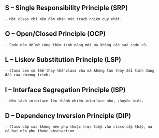 ## S – Single Responsibility Principle (SRP)
    - Một class chỉ nên đảm nhận một trách nhiệm duy nhất.
## O – Open/Closed Principle (OCP)
    - Code nên dễ mở rộng thêm tính năng mới mà không cần sửa code cũ.
## L – Liskov Substitution Principle (LSP)
    - Class con có thể thay thế class cha mà không làm thay đổi tính đúng đắn của chương trình.
## I – Interface Segregation Principle (ISP)
    - Nên tách interface lớn thành nhiều interface nhỏ, chuyên biệt.
## D – Dependency Inversion Principle (DIP)
    - Class cấp cao không nên phụ thuộc trực tiếp vào class cấp thấp, mà cả hai nên phụ thuộc abstraction